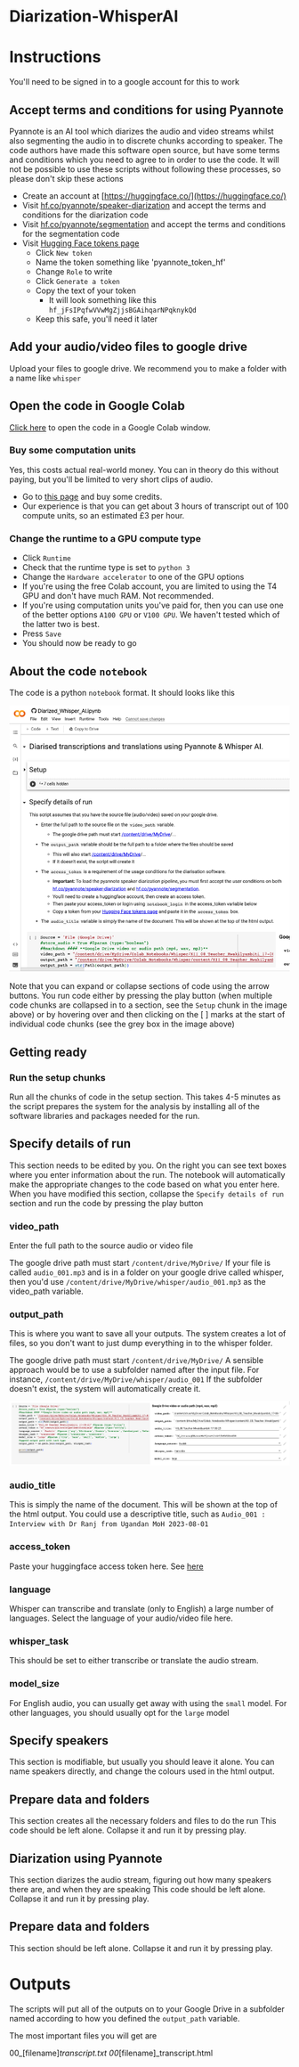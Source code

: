 # Diarization-WhisperAI

# Instructions

You'll need to be signed in to a google account for this to work

## Accept terms and conditions for using Pyannote  <a id="terms_and_conditions"></a>

Pyannote is an AI tool which diarizes the audio and video streams whilst also segmenting the audio in to discrete chunks according to speaker. The code authors have made this software open source, but have some terms and conditions which you need to agree to in order to use the code. It will not be possible to use these scripts without following these processes, so please don't skip these actions

* Create an account at [https://huggingface.co/](https://huggingface.co/)
* Visit [hf.co/pyannote/speaker-diarization](https://hf.co/pyannote/speaker-diarization) and accept the terms and conditions for the diarization code
* Visit [hf.co/pyannote/segmentation](https://huggingface.co/pyannote/segmentation) and accept the terms and conditions for the segmentation code
* Visit [Hugging Face tokens page](https://huggingface.co/settings/tokens)
  * Click `New token`
  * Name the token something like 'pyannote_token_hf'
  * Change `Role` to write
  * Click `Generate a token`
  * Copy the text of your token
    * It will look something like this `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`
  * Keep this safe, you'll need it later 

## Add your audio/video files to google drive

Upload your files to google drive. We recommend you to make a folder with a name like `whisper`

## Open the code in Google Colab

[Click here](https://colab.research.google.com/github/chrissyhroberts/Diarization-WhisperAI/blob/main/Diarized_Whisper_AI.ipynb) to open the code in a Google Colab window. 

### Buy some computation units

Yes, this costs actual real-world money. You can in theory do this without paying, but you'll be limited to very short clips of audio. 
* Go to [this page](https://colab.research.google.com/signup/pricing) and buy some credits.
* Our experience is that you can get about 3 hours of transcript out of 100 compute units, so an estimated £3 per hour.

### Change the runtime to a GPU compute type
* Click `Runtime`
* Check that the runtime type is set to `python 3`
* Change the `Hardware accelerator` to one of the GPU options
 * If you're using the free Colab account, you are limited to using the T4 GPU and don't have much RAM. Not recommended.
 * If you're using computation units you've paid for, then you can use one of the better options `A100 GPU` or `V100 GPU`. We haven't tested which of the latter two is best.
 * Press `Save`
 * You should now be ready to go

## About the code `notebook`

The code is a python `notebook` format. It should looks like this

![](/img/notebook.png)

Note that you can expand or collapse sections of code using the arrow buttons. 
You run code either by pressing the play button (when multiple code chunks are collapsed in to a section, see the `Setup` chunk in the image above) or by hovering over and then clicking on the [ ] marks at the start of individual code chunks (see the grey box in the image above)

## Getting ready <a id="getting_ready"></a>

### Run the setup chunks
Run all the chunks of code in the setup section. This takes 4-5 minutes as the script prepares the system for the analysis by installing all of the software libraries and packages needed for the run. 

## Specify details of run  <a id="run_details"></a>

This section needs to be edited by you. On the right you can see text boxes where you enter information about the run. 
The notebook will automatically make the appropriate changes to the code based on what you enter here. 
When you have modified this section, collapse the `Specify details of run` section and run the code by pressing the play button

### video_path
Enter the full path to the source audio or video file

The google drive path must start `/content/drive/MyDrive/`
If your file is called `audio_001.mp3` and is in a folder on your google drive called whisper, then you'd use `/content/drive/MyDrive/whisper/audio_001.mp3` as the video_path variable.

### output_path
This is where you want to save all your outputs. The system creates a lot of files, so you don't want to just dump everything in to the whisper folder. 

The google drive path must start `/content/drive/MyDrive/`
A sensible approach would be to use a subfolder named after the input file. For instance, `/content/drive/MyDrive/whisper/audio_001`
If the subfolder doesn't exist, the system will automatically create it. 

![](/img/run_parameters.png)

### audio_title
This is simply the name of the document. This will be shown at the top of the html output.
You could use a descriptive title, such as `Audio_001 : Interview with Dr Ranj from Ugandan MoH 2023-08-01`

### access_token
Paste your huggingface access token here. See [here](#terms_and_conditions)

### language
Whisper can transcribe and translate (only to English) a large number of languages. Select the language of your audio/video file here. 

### whisper_task
This should be set to either transcribe or translate the audio stream. 

### model_size
For English audio, you can usually get away with using the `small` model. For other languages, you should usually opt for the `large` model

## Specify speakers  <a id="speakers"></a>
This section is modifiable, but usually you should leave it alone. 
You can name speakers directly, and change the colours used in the html output. 

## Prepare data and folders  <a id="prep_data_and_folders"></a>
This section creates all the necessary folders and files to do the run
This code should be left alone. Collapse it and run it by pressing play.

## Diarization using Pyannote  <a id="diarization"></a>
This section diarizes the audio stream, figuring out how many speakers there are, and when they are speaking
This code should be left alone. Collapse it and run it by pressing play.

## Prepare data and folders  <a id="prep_data_and_folders"></a>
This section should be left alone. Collapse it and run it by pressing play.

# Outputs
The scripts will put all of the outputs on to your Google Drive in a subfolder named according to how you defined the `output_path` variable.

The most important files you will get are 

00_[filename]_transcript.txt
00_[filename]_transcript.html


